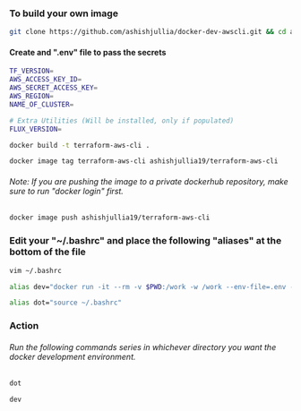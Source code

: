 ### To build your own image
```bash
git clone https://github.com/ashishjullia/docker-dev-awscli.git && cd ansible/single-liner
```
#### Create and ".env" file to pass the secrets
```bash
TF_VERSION=
AWS_ACCESS_KEY_ID=
AWS_SECRET_ACCESS_KEY=
AWS_REGION=
NAME_OF_CLUSTER=

# Extra Utilities (Will be installed, only if populated)
FLUX_VERSION=
```
```bash
docker build -t terraform-aws-cli .
```
```bash
docker image tag terraform-aws-cli ashishjullia19/terraform-aws-cli
```
###### Note: If you are pushing the image to a private dockerhub repository, make sure to run "docker login" first.
```bash
docker image push ashishjullia19/terraform-aws-cli
```
### Edit your "~/.bashrc" and place the following "aliases" at the bottom of the file

```bash
vim ~/.bashrc
```

```bash
alias dev="docker run -it --rm -v $PWD:/work -w /work --env-file=.env --entrypoint /new.sh ashishjullia19/terraform-aws-cli"
```

```bash
alias dot="source ~/.bashrc"
```
### Action
###### Run the following commands series in whichever directory you want the docker development environment.

```bash
dot
```
```bash
dev
```
